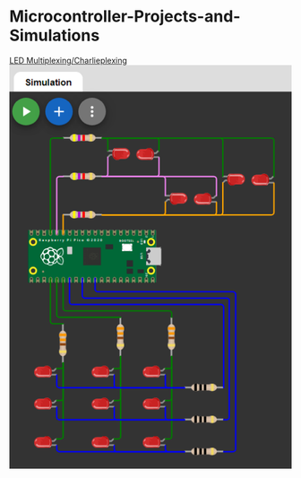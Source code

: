 # Microcontroller-Projects-and-Simulations

[LED Multiplexing/Charlieplexing](https://wokwi.com/projects/402600052539404289)
[![Simulation Link](led-multiplexing/led-simulation.png?raw=true "LED Multiplexing Simulation")](https://wokwi.com/projects/402600052539404289)
